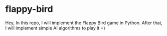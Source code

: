 # flappy-bird
Hey,
In this repo, I will implement the Flappy Bird game in Python.
After that, I will implement simple AI algorithms to play it =)
